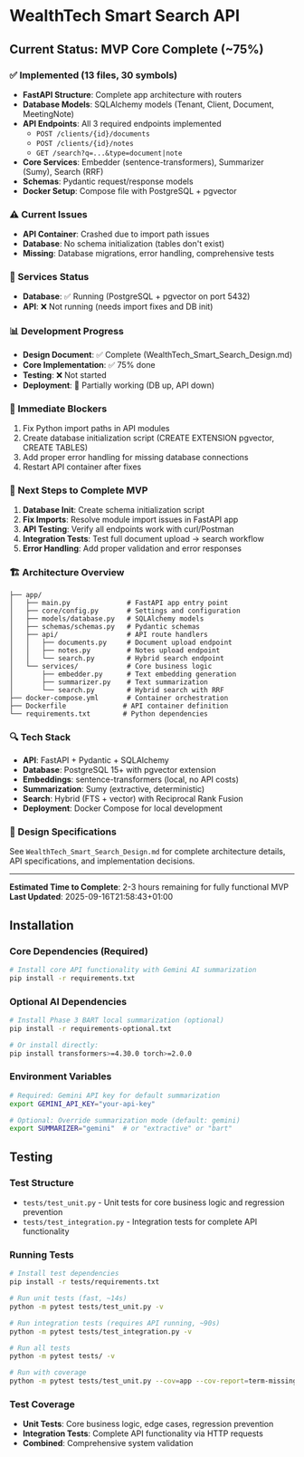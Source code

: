 # WealthTech Smart Search API

## Current Status: MVP Core Complete (~75%)

### ✅ Implemented (13 files, 30 symbols)
- **FastAPI Structure**: Complete app architecture with routers
- **Database Models**: SQLAlchemy models (Tenant, Client, Document, MeetingNote) 
- **API Endpoints**: All 3 required endpoints implemented
  - `POST /clients/{id}/documents`
  - `POST /clients/{id}/notes`
  - `GET /search?q=...&type=document|note`
- **Core Services**: Embedder (sentence-transformers), Summarizer (Sumy), Search (RRF)
- **Schemas**: Pydantic request/response models
- **Docker Setup**: Compose file with PostgreSQL + pgvector

### ⚠️ Current Issues
- **API Container**: Crashed due to import path issues
- **Database**: No schema initialization (tables don't exist)
- **Missing**: Database migrations, error handling, comprehensive tests

### 🔧 Services Status
- **Database**: ✅ Running (PostgreSQL + pgvector on port 5432)
- **API**: ❌ Not running (needs import fixes and DB init)

### 📊 Development Progress
- **Design Document**: ✅ Complete (WealthTech_Smart_Search_Design.md)
- **Core Implementation**: ✅ 75% done
- **Testing**: ❌ Not started
- **Deployment**: 🔄 Partially working (DB up, API down)

### 🚧 Immediate Blockers
1. Fix Python import paths in API modules
2. Create database initialization script (CREATE EXTENSION pgvector, CREATE TABLES)
3. Add proper error handling for missing database connections
4. Restart API container after fixes

### 🎯 Next Steps to Complete MVP
1. **Database Init**: Create schema initialization script
2. **Fix Imports**: Resolve module import issues in FastAPI app
3. **API Testing**: Verify all endpoints work with curl/Postman
4. **Integration Tests**: Test full document upload → search workflow
5. **Error Handling**: Add proper validation and error responses

### 🏗️ Architecture Overview
```
├── app/
│   ├── main.py              # FastAPI app entry point
│   ├── core/config.py       # Settings and configuration
│   ├── models/database.py   # SQLAlchemy models
│   ├── schemas/schemas.py   # Pydantic schemas
│   ├── api/                 # API route handlers
│   │   ├── documents.py     # Document upload endpoint
│   │   ├── notes.py         # Notes upload endpoint
│   │   └── search.py        # Hybrid search endpoint
│   └── services/            # Core business logic
│       ├── embedder.py      # Text embedding generation
│       ├── summarizer.py    # Text summarization
│       └── search.py        # Hybrid search with RRF
├── docker-compose.yml       # Container orchestration
├── Dockerfile              # API container definition
└── requirements.txt        # Python dependencies
```

### 🔍 Tech Stack
- **API**: FastAPI + Pydantic + SQLAlchemy
- **Database**: PostgreSQL 15+ with pgvector extension
- **Embeddings**: sentence-transformers (local, no API costs)
- **Summarization**: Sumy (extractive, deterministic)
- **Search**: Hybrid (FTS + vector) with Reciprocal Rank Fusion
- **Deployment**: Docker Compose for local development

### 📝 Design Specifications
See `WealthTech_Smart_Search_Design.md` for complete architecture details, API specifications, and implementation decisions.

---
**Estimated Time to Complete**: 2-3 hours remaining for fully functional MVP
**Last Updated**: 2025-09-16T21:58:43+01:00


## Installation

### Core Dependencies (Required)
```bash
# Install core API functionality with Gemini AI summarization
pip install -r requirements.txt
```

### Optional AI Dependencies
```bash
# Install Phase 3 BART local summarization (optional)
pip install -r requirements-optional.txt

# Or install directly:
pip install transformers>=4.30.0 torch>=2.0.0
```

### Environment Variables
```bash
# Required: Gemini API key for default summarization
export GEMINI_API_KEY="your-api-key"

# Optional: Override summarization mode (default: gemini)
export SUMMARIZER="gemini"  # or "extractive" or "bart"
```


## Testing

### Test Structure
- `tests/test_unit.py` - Unit tests for core business logic and regression prevention
- `tests/test_integration.py` - Integration tests for complete API functionality

### Running Tests

```bash
# Install test dependencies
pip install -r tests/requirements.txt

# Run unit tests (fast, ~14s)
python -m pytest tests/test_unit.py -v

# Run integration tests (requires API running, ~90s)
python -m pytest tests/test_integration.py -v

# Run all tests
python -m pytest tests/ -v

# Run with coverage
python -m pytest tests/test_unit.py --cov=app --cov-report=term-missing
```

### Test Coverage
- **Unit Tests**: Core business logic, edge cases, regression prevention
- **Integration Tests**: Complete API functionality via HTTP requests
- **Combined**: Comprehensive system validation
